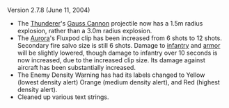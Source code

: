 Version 2.7.8 (June 11, 2004)

- The [Thunderer](../vehicles/Thunderer.md)'s [Gauss Cannon](../items/Gauss_Cannon.md) projectile now
  has a 1.5m radius explosion, rather than a 3.0m radius explosion.
- The [Aurora](../vehicles/Aurora.md)'s Fluxpod clip has been increased from 6 shots to 12
  shots. Secondary fire salvo size is still 6 shots. Damage to
  [infantry](../terminology/Infantry.md) and [armor](../armor/Armor_Index.md) will be
  slightly lowered, though damage to infantry over 10 seconds is now increased,
  due to the increased clip size. Its damage against aircraft has been
  substantially increased.
- The Enemy Density Warning has had its labels changed to Yellow (lowest density
  alert) Orange (medium density alert), and Red (highest density alert).
- Cleaned up various text strings.


